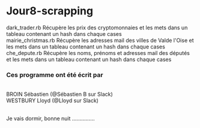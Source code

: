 # Jour8-scrapping<br />


dark_trader.rb Récupère les prix des cryptomonnaies et les mets dans un tableau contenant un hash dans chaque cases<br />
mairie_christmas.rb Récupère les adresses mail des villes de Valde l'Oise et les mets dans un tableau contenant un hash dans chaque cases<br />
che_depute.rb Récupère les noms, prénoms et adresses mail des députés et les mets dans un tableau contenant un hash dans chaque cases<br />

<h3>Ces programme ont été écrit par</h3><br />
BROIN Sébastien (@Sébastien B sur Slack)<br />
WESTBURY Lloyd (@Lloyd sur Slack)<br />

<br />Je vais dormir, bonne nuit ...............
